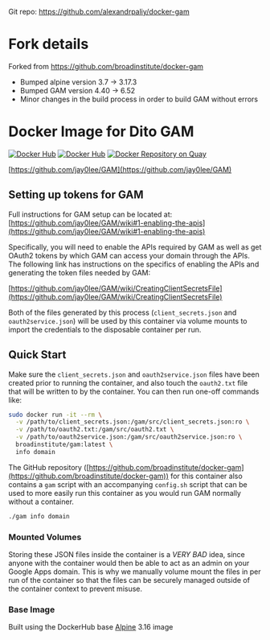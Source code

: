 Git repo: https://github.com/alexandrpaliy/docker-gam

# Fork details
Forked from https://github.com/broadinstitute/docker-gam
* Bumped alpine version 3.7 -> 3.17.3
* Bumped GAM version 4.40 -> 6.52
* Minor changes in the build process in order to build GAM without errors

# Docker Image for Dito GAM

[![Docker Hub](https://img.shields.io/docker/pulls/broadinstitute/gam.svg)](https://hub.docker.com/r/broadinstitute/gam/)
[![Docker Hub](https://img.shields.io/docker/build/broadinstitute/gam.svg)](https://hub.docker.com/r/broadinstitute/gam/)
[![Docker Repository on Quay](https://quay.io/repository/broadinstitute/gam/status "Docker Repository on Quay")](https://quay.io/repository/broadinstitute/gam)

[https://github.com/jay0lee/GAM](https://github.com/jay0lee/GAM)

## Setting up tokens for GAM

Full instructions for GAM setup can be located at: [https://github.com/jay0lee/GAM/wiki#1-enabling-the-apis](https://github.com/jay0lee/GAM/wiki#1-enabling-the-apis)

Specifically, you will need to enable the APIs required by GAM as well as get OAuth2 tokens by which GAM can access your domain through the APIs.  The following link has instructions on the specifics of enabling the APIs and generating the token files needed by GAM:

[https://github.com/jay0lee/GAM/wiki/CreatingClientSecretsFile](https://github.com/jay0lee/GAM/wiki/CreatingClientSecretsFile)

Both of the files generated by this process (`client_secrets.json` and `oauth2service.json`) will be used by this container via volume mounts to import the credentials to the disposable container per run.

## Quick Start

Make sure the `client_secrets.json` and `oauth2service.json` files have been created prior to running the container, and also touch the `oauth2.txt` file that will be written to by the container.  You can then run one-off commands like:

```sh
sudo docker run -it --rm \
  -v /path/to/client_secrets.json:/gam/src/client_secrets.json:ro \
  -v /path/to/oauth2.txt:/gam/src/oauth2.txt \
  -v /path/to/oauth2service.json:/gam/src/oauth2service.json:ro \
  broadinstitute/gam:latest \
  info domain
```

The GitHub repository ([https://github.com/broadinstitute/docker-gam](https://github.com/broadinstitute/docker-gam)) for this container also contains a `gam` script with an accompanying `config.sh` script that can be used to more easily run this container as you would run GAM normally without a container.

```sh
./gam info domain
```

### Mounted Volumes

Storing these JSON files inside the container is a *VERY BAD* idea, since anyone with the container would then be able to act as an admin on your Google Apps domain.  This is why we manually volume mount the files in per run of the container so that the files can be securely managed outside of the container context to prevent misuse.

### Base Image

Built using the DockerHub base [Alpine](https://hub.docker.com/r/library/alpine/) 3.16 image
